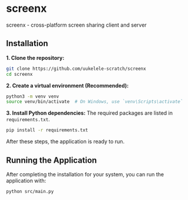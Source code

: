 # screenx

screenx - cross-platform screen sharing client and server

## Installation

**1. Clone the repository:**
```bash
git clone https://github.com/uukelele-scratch/screenx
cd screenx
```

**2. Create a virtual environment (Recommended):**
```bash
python3 -m venv venv
source venv/bin/activate  # On Windows, use `venv\Scripts\activate`
```

**3. Install Python dependencies:**
The required packages are listed in `requirements.txt`.
```bash
pip install -r requirements.txt
```

After these steps, the application is ready to run.

## Running the Application

After completing the installation for your system, you can run the application with:

```bash
python src/main.py
```